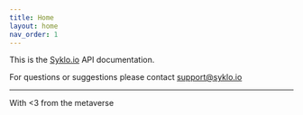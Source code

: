 ```yaml
---
title: Home
layout: home
nav_order: 1
---
```


This is the [Syklo.io] API documentation. 

For questions or suggestions please contact support@syklo.io


----

With <3 from the metaverse

[Syklo.io]: https://syklo.io/
